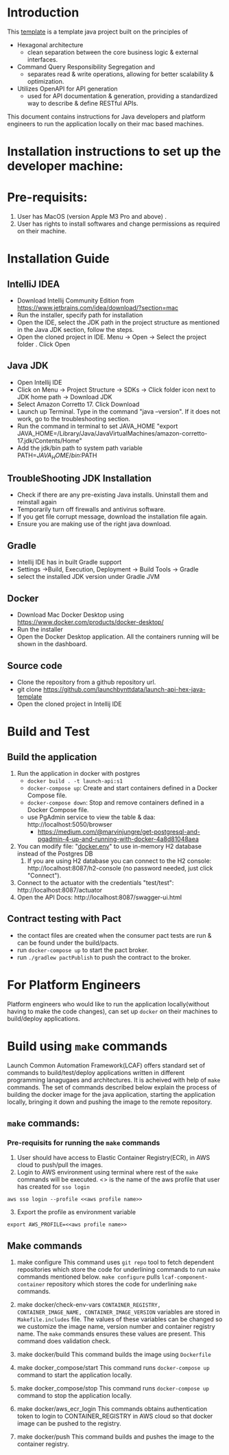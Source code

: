 # Introduction
This [template](https://github.com/launchbynttdata/launch-api-hex-java-template) is a template java project built on the principles of
- Hexagonal architecture
    - clean separation between the core business logic & external interfaces.
- Command Query Responsibility Segregation and
    - separates read & write operations, allowing for better scalability & optimization.
- Utilizes OpenAPI for API generation
    - used for API documentation & generation, providing a standardized way to describe & define RESTful APIs.

This document contains instructions for Java developers and platform engineers to run the application locally on their mac based machines.

# Installation instructions to set up the developer machine:

# Pre-requisits:
1. User has MacOS (version Apple M3 Pro and above) .
2. User has rights to install softwares and change permissions as required on their machine.

# Installation Guide

## IntelliJ IDEA
- Download Intellij Community Edition from https://www.jetbrains.com/idea/download/?section=mac
- Run the installer, specify path for installation
- Open the IDE, select the JDK path in the project structure as mentioned in the Java JDK section, follow the steps.
- Open the cloned project in IDE. Menu -> Open -> Select the project folder . Click Open

## Java JDK

- Open Intellij IDE
- Click on Menu -> Project Structure -> SDKs -> Click folder icon next to JDK home path -> Download JDK
- Select Amazon Corretto 17. Click Download
- Launch up Terminal. Type in the command "java –version". If it does not work, go to the troubleshooting section.
- Run the command in terminal to set JAVA_HOME "export JAVA_HOME=/Library/Java/JavaVirtualMachines/amazon-corretto-17.jdk/Contents/Home"
- Add the jdk/bin path to system path variable PATH=$JAVA_HOME/bin:$PATH

## TroubleShooting JDK Installation
- Check if there are any pre-existing Java installs. Uninstall them and reinstall again
- Temporarily turn off firewalls and antivirus software.
- If you get file corrupt message, download the installation file again.
- Ensure you are making use of the right java download.

## Gradle
- Intellij IDE has in built Gradle support
- Settings ->Build, Execution, Deployment -> Build Tools -> Gradle
- select the installed JDK version under Gradle JVM

## Docker
- Download Mac Docker Desktop using https://www.docker.com/products/docker-desktop/
- Run the installer
- Open the Docker Desktop application. All the containers running will be shown in the dashboard.

## Source code
- Clone the repository from a github repository url.
- git clone https://github.com/launchbynttdata/launch-api-hex-java-template
- Open the cloned project in Intellij IDE

# Build and Test

## Build the application
1. Run the application in docker with postgres
    - `docker build . -t launch-api:s1`
    - `docker-compose up`: Create and start containers defined in a Docker Compose file.
    - `docker-compose down`: Stop and remove containers defined in a Docker Compose file.
    - use PgAdmin service to view the table & daa: http://localhost:5050/browser
        - https://medium.com/@marvinjungre/get-postgresql-and-pgadmin-4-up-and-running-with-docker-4a8d81048aea
2. You can modify file: "[docker.env](docker.env)" to use in-memory H2 database instead of the Postgres DB
    1. If you are using H2 database you can connect to the H2 console: http://localhost:8087/h2-console (no password needed, just click "Connect").
3. Connect to the actuator with the credentials "test/test": http://localhost:8087/actuator
4. Open the API Docs: http://localhost:8087/swagger-ui.html

## Contract testing with Pact
- the contact files are created when the consumer pact tests are run & can be found under the build/pacts.
- run `docker-compose up` to start the pact broker.
- run `./gradlew pactPublish` to push the contract to the broker.

# For Platform Engineers
Platform engineers who would like to run the application locally(without having to make the code changes), can set up `docker` on their machines to build/deploy applications.

# Build using `make` commands

Launch Common Automation Framework(LCAF) offers standard set of commands to build/test/deploy applications written in different programming lanagugaes and architectures. It is acheived with help of `make` commands. The set of commands described below explain the process of building the docker image for the java application, starting the application locally, bringing it down and pushing the image to the remote repository.

## `make` commands:

### Pre-requisits for running the `make` commands
1. User should have access to Elastic Container Registry(ECR), in AWS cloud to push/pull the images.
2. Login to AWS environment using terminal where rest of the `make` commands will be executed. <<aws profile name>> is the name of the aws profile that user has created for `sso login`
```
aws sso login --profile <<aws profile name>>
```
3. Export the profile as environment variable
```
export AWS_PROFILE=<<aws profile name>>
```
## Make commands
1. make configure
   This command uses `git repo` tool to fetch dependent repositories which store the code for underlining commands to run `make` commands mentioned below. `make configure` pulls `lcaf-component-container` repository which stores the code for underlining `make` commands.

2. make docker/check-env-vars
   `CONTAINER_REGISTRY, CONTAINER_IMAGE_NAME, CONTAINER_IMAGE_VERSION` variables are stored in `Makefile.includes` file. The values of these variables can be changed so we customize the image name, version number and container registry name. The `make` commands ensures these values are present. This command does validation check.

3. make docker/build
   This command builds the image using `Dockerfile`

4. make docker_compose/start
   This command runs `docker-compose up` command to start the application locally.

5. make docker_compose/stop
   This command runs `docker-compose up` command to stop the application locally.

6. make docker/aws_ecr_login
   This commands obtains authentication token to login to CONTAINER_REGISTRY in AWS cloud so that docker image can be pushed to the registry.

7. make docker/push
   This command builds and pushes the image to the container registry.

